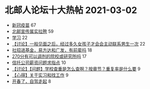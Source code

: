 # 北邮人论坛十大热帖 2021-03-02

- [新冠疫苗](https://bbs.byr.cn/article/Talking/6259938) 67
- [北邮宣传属实拉胯](https://bbs.byr.cn/article/Picture/3282414) 59
- [学习](https://bbs.byr.cn/article/StudyShare/199964) 22
- [【讨论】一般见面之后，经过多久女孩子才会会主动联系男生一次](https://bbs.byr.cn/article/Feeling/3165675) 22
- [社招进基金，易方达和广发，有前辈吗](https://bbs.byr.cn/article/Cantonese/197403) 18
- [270分有可以调剂的院校或研究所吗](https://bbs.byr.cn/article/AimGraduate/1201952) 17
- [信托公司薪资问题求指点](https://bbs.byr.cn/article/WorkLife/1162585) 10
- [【讨论】【问题】学校查重是怎么查啊？按章节？重复率是什么要](https://bbs.byr.cn/article/Paper/43359) 9
- [【心得】关于实习和找工作](https://bbs.byr.cn/article/Job/2125956) 9
- [开春了，自驾走起](https://bbs.byr.cn/article/AutoMotor/128727) 8


